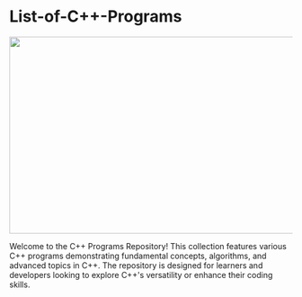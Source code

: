 # List-of-C++-Programs

<img src="https://media.geeksforgeeks.org/wp-content/cdn-uploads/20230703144619/CPP-Language.png" height="350" width="650">

Welcome to the C++ Programs Repository! This collection features various C++ programs demonstrating fundamental concepts, algorithms, and advanced topics in C++. The repository is designed for learners and developers looking to explore C++'s versatility or enhance their coding skills.
